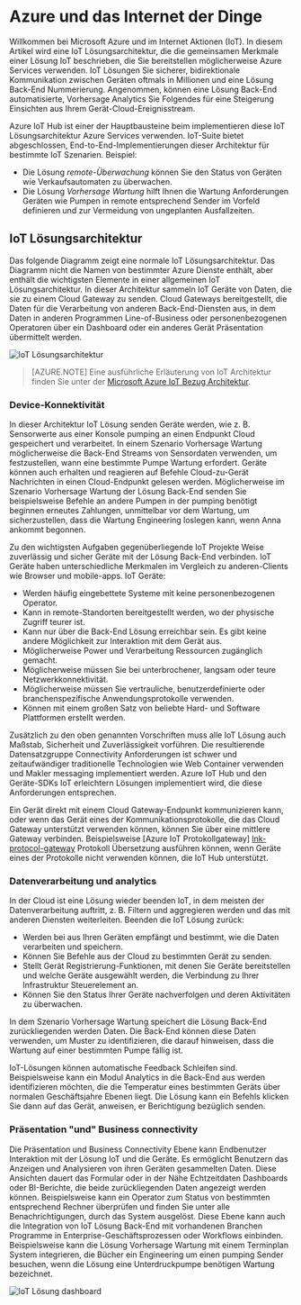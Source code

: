 
# <a name="azure-and-internet-of-things"></a>Azure und das Internet der Dinge

Willkommen bei Microsoft Azure und im Internet Aktionen (IoT). In diesem Artikel wird eine IoT Lösungsarchitektur, die die gemeinsamen Merkmale einer Lösung IoT beschrieben, die Sie bereitstellen möglicherweise Azure Services verwenden. IoT Lösungen Sie sicherer, bidirektionale Kommunikation zwischen Geräten oftmals in Millionen und eine Lösung Back-End Nummerierung. Angenommen, können eine Lösung Back-End automatisierte, Vorhersage Analytics Sie Folgendes für eine Steigerung Einsichten aus Ihrem Gerät-Cloud-Ereignisstream.

Azure IoT Hub ist einer der Hauptbausteine beim implementieren diese IoT Lösungsarchitektur Azure Services verwenden. IoT-Suite bietet abgeschlossen, End-to-End-Implementierungen dieser Architektur für bestimmte IoT Szenarien. Beispiel: 

- Die Lösung *remote-Überwachung* können Sie den Status von Geräten wie Verkaufsautomaten zu überwachen. 
- Die Lösung *Vorhersage Wartung* hilft Ihnen die Wartung Anforderungen Geräten wie Pumpen in remote entsprechend Sender im Vorfeld definieren und zur Vermeidung von ungeplanten Ausfallzeiten.

## <a name="iot-solution-architecture"></a>IoT Lösungsarchitektur

Das folgende Diagramm zeigt eine normale IoT Lösungsarchitektur. Das Diagramm nicht die Namen von bestimmter Azure Dienste enthält, aber enthält die wichtigsten Elemente in einer allgemeinen IoT Lösungsarchitektur. In dieser Architektur sammeln IoT Geräte von Daten, die sie zu einem Cloud Gateway zu senden. Cloud Gateways bereitgestellt, die Daten für die Verarbeitung von anderen Back-End-Diensten aus, in dem Daten in anderen Programmen Line-of-Business oder personenbezogenen Operatoren über ein Dashboard oder ein anderes Gerät Präsentation übermittelt werden.

![IoT Lösungsarchitektur][img-solution-architecture]

> [AZURE.NOTE] Eine ausführliche Erläuterung von IoT Architektur finden Sie unter der [Microsoft Azure IoT Bezug Architektur][lnk-refarch].

### <a name="device-connectivity"></a>Device-Konnektivität

In dieser Architektur IoT Lösung senden Geräte werden, wie z. B. Sensorwerte aus einer Konsole pumping an einen Endpunkt Cloud gespeichert und verarbeitet. In einem Szenario Vorhersage Wartung möglicherweise die Back-End Streams von Sensordaten verwenden, um festzustellen, wann eine bestimmte Pumpe Wartung erfordert. Geräte können auch erhalten und reagieren auf Befehle Cloud-zu-Gerät Nachrichten in einen Cloud-Endpunkt gelesen werden. Möglicherweise im Szenario Vorhersage Wartung der Lösung Back-End senden Sie beispielsweise Befehle an andere Pumpen in der pumping benötigt beginnen erneutes Zahlungen, unmittelbar vor dem Wartung, um sicherzustellen, dass die Wartung Engineering loslegen kann, wenn Anna ankommt begonnen.

Zu den wichtigsten Aufgaben gegenüberliegende IoT Projekte Weise zuverlässig und sicher Geräte mit der Lösung Back-End verbinden. IoT Geräte haben unterschiedliche Merkmalen im Vergleich zu anderen-Clients wie Browser und mobile-apps. IoT Geräte:

- Werden häufig eingebettete Systeme mit keine personenbezogenen Operator.
- Kann in remote-Standorten bereitgestellt werden, wo der physische Zugriff teurer ist.
- Kann nur über die Back-End Lösung erreichbar sein. Es gibt keine andere Möglichkeit zur Interaktion mit dem Gerät aus.
- Möglicherweise Power und Verarbeitung Ressourcen zugänglich gemacht.
- Möglicherweise müssen Sie bei unterbrochener, langsam oder teure Netzwerkkonnektivität.
- Möglicherweise müssen Sie vertrauliche, benutzerdefinierte oder branchenspezifische Anwendungsprotokolle verwenden.
- Können mit einem großen Satz von beliebte Hard- und Software Plattformen erstellt werden.

Zusätzlich zu den oben genannten Vorschriften muss alle IoT Lösung auch Maßstab, Sicherheit und Zuverlässigkeit vorführen. Die resultierende Datensatzgruppe Connectivity Anforderungen ist schwer und zeitaufwändiger traditionelle Technologien wie Web Container verwenden und Makler messaging implementiert werden. Azure IoT Hub und den Geräte-SDKs IoT erleichtern Lösungen implementiert wird, die diese Anforderungen entsprechen.

Ein Gerät direkt mit einem Cloud Gateway-Endpunkt kommunizieren kann, oder wenn das Gerät eines der Kommunikationsprotokolle, die das Cloud Gateway unterstützt verwenden können, können Sie über eine mittlere Gateway verbinden. Beispielsweise [Azure IoT Protokollgateway] [ lnk-protocol-gateway] Protokoll Übersetzung ausführen können, wenn Geräte eines der Protokolle nicht verwenden können, die IoT Hub unterstützt.

### <a name="data-processing-and-analytics"></a>Datenverarbeitung und analytics

In der Cloud ist eine Lösung wieder beenden IoT, in dem meisten der Datenverarbeitung auftritt, z. B. Filtern und aggregieren werden und das mit anderen Diensten weiterleiten. Beenden die IoT Lösung zurück:

- Werden bei aus Ihren Geräten empfängt und bestimmt, wie die Daten verarbeiten und speichern. 
- Können Sie Befehle aus der Cloud zu bestimmten Gerät zu senden.
- Stellt Gerät Registrierung-Funktionen, mit denen Sie Geräte bereitstellen und welche Geräte ausgewählt werden, die Verbindung zu Ihrer Infrastruktur Steuerelement an.
- Können Sie den Status Ihrer Geräte nachverfolgen und deren Aktivitäten zu überwachen.

In dem Szenario Vorhersage Wartung speichert die Lösung Back-End zurückliegenden werden Daten. Die Back-End können diese Daten verwenden, um Muster zu identifizieren, die darauf hinweisen, dass die Wartung auf einer bestimmten Pumpe fällig ist.

IoT-Lösungen können automatische Feedback Schleifen sind. Beispielsweise kann ein Modul Analytics in die Back-End aus werden identifizieren möchten, die die Temperatur eines bestimmten Geräts über normalen Geschäftsjahre Ebenen liegt. Die Lösung kann ein Befehls klicken Sie dann auf das Gerät, anweisen, er Berichtigung bezüglich senden.

### <a name="presentation-and-business-connectivity"></a>Präsentation "und" Business connectivity

Die Präsentation und Business Connectivity Ebene kann Endbenutzer Interaktion mit der Lösung IoT und die Geräte. Es ermöglicht Benutzern das Anzeigen und Analysieren von ihren Geräten gesammelten Daten. Diese Ansichten dauert das Formular oder in der Nähe Echtzeitdaten Dashboards oder BI-Berichte, die beide zurückliegenden Daten angezeigt werden können. Beispielsweise kann ein Operator zum Status von bestimmten entsprechend Rechner überprüfen und finden Sie unter alle Benachrichtigungen, durch das System ausgelöst. Diese Ebene kann auch die Integration von IoT Lösung Back-End mit vorhandenen Branchen Programme in Enterprise-Geschäftsprozessen oder Workflows einbinden. Beispielsweise kann die Lösung Vorhersage Wartung mit einem Terminplan System integrieren, die Bücher ein Engineering um einen pumping Sender besuchen, wenn die Lösung eine Unterdruckpumpe benötigen Wartung bezeichnet.

![IoT Lösung dashboard][img-dashboard]

[img-solution-architecture]: ./media/iot-azure-and-iot/iot-reference-architecture.png
[img-dashboard]: ./media/iot-azure-and-iot/iot-suite.png

[lnk-machinelearning]: http://azure.microsoft.com/documentation/services/machine-learning/
[Azure IoT Suite]: http://azure.microsoft.com/solutions/iot
[lnk-protocol-gateway]:  ../articles/iot-hub/iot-hub-protocol-gateway.md
[lnk-refarch]: http://download.microsoft.com/download/A/4/D/A4DAD253-BC21-41D3-B9D9-87D2AE6F0719/Microsoft_Azure_IoT_Reference_Architecture.pdf
